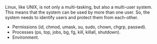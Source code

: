 Linux, like UNIX, is not only a multi-tasking, but also a multi-user
system. This means that the system can be used by more than one
user. So, the system needs to identify users and protect them from
each-other.

- Permissions (id, chmod, umask, su, sudo, chown, chgrp, passwd).
- Processes (ps, top, jobs, bg, fg, kill, killall, shutdown).
- Environment.
